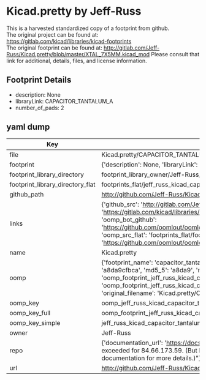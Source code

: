 # Kicad.pretty by Jeff-Russ  
This is a harvested standardized copy of a footprint from github.  
The original project can be found at:  
https://gitlab.com/kicad/libraries/kicad-footprints  
The original footprint can be found at:
http://gitlab.com/Jeff-Russ/Kicad.pretty/blob/master/XTAL_7X5MM.kicad_mod
Please consult that link for additional, details, files, and license information.  
## Footprint Details
* description: None  
* libraryLink: CAPACITOR_TANTALUM_A  
* number_of_pads: 2  
## yaml dump  
| Key | Value |  
| --- | --- |  
| file | Kicad.pretty/CAPACITOR_TANTALUM_A.kicad_mod |  
| footprint | {'description': None, 'libraryLink': 'CAPACITOR_TANTALUM_A', 'number_of_pads': 2} |  
| footprint_library_directory | footprint_library_owner/Jeff-Russ_Kicad.pretty |  
| footprint_library_directory_flat | footprints_flat/jeff_russ_kicad_capacitor_tantalum_a/working |  
| github_path | http://github.com/Jeff-Russ/Kicad.pretty/blob/master/CAPACITOR_TANTALUM_A.kicad_mod |  
| links | {'github_src': 'http://gitlab.com/Jeff-Russ/Kicad.pretty/blob/master/XTAL_7X5MM.kicad_mod', 'github_src_repo': 'https://gitlab.com/kicad/libraries/kicad-footprints', 'oomp_bot': 'footprints/jeff_russ_kicad_capacitor_tantalum_a/working', 'oomp_bot_github': 'https://github.com/oomlout/oomlout_oomp_footprint_bot/tree/main/footprints/jeff_russ_kicad_capacitor_tantalum_a/working', 'oomp_src_flat': 'footprints_flat/footprints_flat/jeff_russ_kicad_capacitor_tantalum_a/working', 'oomp_src_flat_github': 'https://github.com/oomlout/oomlout_oomp_footprint_src/tree/main/footprints_flat/jeff_russ_kicad_capacitor_tantalum_a/working'} |  
| name | Kicad.pretty |  
| oomp | {'footprint_name': 'capacitor_tantalum_a', 'library_name': 'kicad', 'md5': 'a8da9cfbca55a67a91bcde50df6b00b7', 'md5_10': 'a8da9cfbca', 'md5_5': 'a8da9', 'md5_6': 'a8da9c', 'oomp_key': 'oomp_jeff_russ_kicad_capacitor_tantalum_a', 'oomp_key_extra': 'oomp_footprint_jeff_russ_kicad_capacitor_tantalum_a', 'oomp_key_full': 'oomp_footprint_jeff_russ_kicad_capacitor_tantalum_a_a8da9c', 'oomp_key_simple': 'jeff_russ_kicad_capacitor_tantalum_a', 'original_filename': 'Kicad.pretty/CAPACITOR_TANTALUM_A.kicad_mod', 'owner_name': 'jeff_russ'} |  
| oomp_key | oomp_jeff_russ_kicad_capacitor_tantalum_a |  
| oomp_key_full | oomp_footprint_jeff_russ_kicad_capacitor_tantalum_a |  
| oomp_key_simple | jeff_russ_kicad_capacitor_tantalum_a |  
| owner | Jeff-Russ |  
| repo | {'documentation_url': 'https://docs.github.com/rest/overview/resources-in-the-rest-api#rate-limiting', 'message': "API rate limit exceeded for 84.66.173.59. (But here's the good news: Authenticated requests get a higher rate limit. Check out the documentation for more details.)"} |  
| url | http://github.com/Jeff-Russ/Kicad.pretty |  

